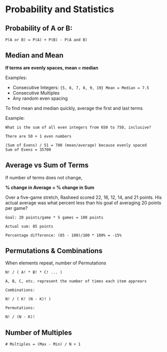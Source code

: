 <!-- omit in toc -->
# Probability and Statistics

## Probability of A or B: 

```
P(A or B) = P(A) + P(B) - P(A and B)
```

## Median and Mean

**If terms are evenly spaces, mean = median**

Examples: 
- Consecutive Integers: `{5, 6, 7, 8, 9, 19} Mean = Median = 7.5`
- Consecutive Multiples
- Any random even spacing

To find mean and median quickly, average the first and last terms

Example:

```
What is the sum of all even integers from 650 to 750, inclusive? 

There are 50 + 1 even numbers

(Sum of Evens) / 51 = 700 (mean/average) because evenly spaced 
Sum of Evens = 35700
```

## Average vs Sum of Terms

If number of terms does not change,

**% change in Average = % change in Sum**

Over a five-game stretch, Rasheed scored 22, 16, 12, 14, and 21 points.
His actual average was what percent less than his goal of averaging 20
points per game?

```
Goal: 20 points/game * 5 games = 100 points

Actual sum: 85 points

Percentage difference: (85 - 100)/100 * 100% = -15%
```

## Permutations & Combinations

When elements repeat, number of Permutations

```
N! / ( A! * B! * C! ... )

A, B, C, etc. represent the number of times each item apprears
```


```
Combinations:

N! / ( K! (N - K)! )

Permutations: 

N! / (N - K)!
```

## Number of Multiples

```
# Multiples = (Max - Min) / N + 1
```
